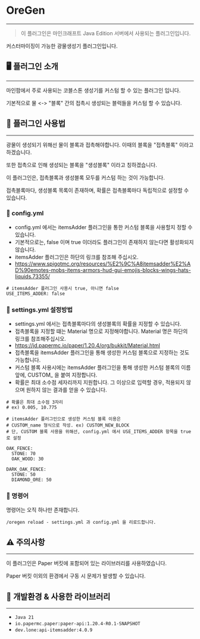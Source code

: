 # OreGen
- - - 
>이 플러그인은 마인크래프트 Java Edition 서버에서 사용되는 플러그인입니다.

커스터마이징이 가능한 광물생성기 플러그인입니다.

## 🖥️ 플러그인 소개
- - -
마인팜에서 주로 사용되는 코블스톤 생성기를 커스텀 할 수 있는 플러그인 입니다.

기본적으로 물 <-> "블록" 간의 접촉시 생성되는 블럭들을 커스텀 할 수 있습니다.


## 📜 플러그인 사용법
- - -
광물이 생성되기 위해선 물이 블록과 접촉해야합니다. 이때의 블록을 "접촉블록" 이라고 하겠습니다.

또한 접촉으로 인해 생성되는 블록을 "생성블록" 이라고 칭하겠습니다.

이 플러그인은, 접촉블록과 생성블록 모두를 커스텀 하는 것이 가능합니다.

접촉블록마다, 생성블록 목록이 존재하며, 확률은 접촉블록마다 독립적으로 설정할 수 있습니다.

### 📄 config.yml
- config.yml 에서는 itemsAdder 플러그인을 통한 커스텀 블록을 사용할지 정할 수 있습니다.
- 기본적으로는, false 이며 true 이더라도 플러그인이 존재하지 않는다면 활성화되지 않습니다.
- itemsAdder 플러그인은 하단의 링크를 참조해 주십시오.
- <https://www.spigotmc.org/resources/%E2%9C%A8itemsadder%E2%AD%90emotes-mobs-items-armors-hud-gui-emojis-blocks-wings-hats-liquids.73355/>
```
# itemsAdder 플러그인 사용시 true, 아니면 false
USE_ITEMS_ADDER: false
```

### 📄 settings.yml 설정방법
- settings.yml 에서는 접촉블록마다의 생성블록의 확률을 지정할 수 있습니다.
- 접촉블록을 지정할 떄는 Material 명으로 지정해야합니다. Material 명은 하단의 링크를 참조해주십시오.
- <https://jd.papermc.io/paper/1.20.4/org/bukkit/Material.html>
- 접촉블록을 itemsAdder 플러그인을 통해 생성한 커스텀 블록으로 지정하는 것도 가능합니다.
- 커스텀 블록 사용시에는 itemsAdder 플러그인을 통해 생성한 커스텀 블록의 이름 앞에, CUSTOM_ 을 붙여 지정합니다.
- 확률은 최대 소수점 세자리까지 지원합니다. 그 이상으로 입력할 경우, 적용되지 않으며 원하지 않는 결과를 얻을 수 있습니다.
```
# 확률은 최대 소수점 3자리
# ex) 0.005, 10.775

# itemsAdder 플러그인으로 생성한 커스텀 블록 이용은
# CUSTOM_name 형식으로 작성. ex) CUSTOM_NEW_BLOCK
# 단, CUSTOM 블록 사용을 위해선, config.yml 에서 USE_ITEMS_ADDER 항목을 true 로 설정

OAK_FENCE:
  STONE: 70
  OAK_WOOD: 30

DARK_OAK_FENCE:
  STONE: 50
  DIAMOND_ORE: 50
```

### 🔧 명령어
명령어는 오직 하나만 존재합니다.
```
/oregen reload - settings.yml 과 config.yml 을 리로드합니다.
```

## ⚠️ 주의사항
- - -
이 플러그인은 Paper 버킷에 포함되어 있는 라이브러리를 사용하였습니다. 

Paper 버킷 이외의 환경에서 구동 시 문제가 발생할 수 있습니다.

## 📘 개발환경 & 사용한 라이브러리
- - -
- `Java 21`
- `io.papermc.paper:paper-api:1.20.4-R0.1-SNAPSHOT`
- `dev.lone:api-itemsadder:4.0.9`